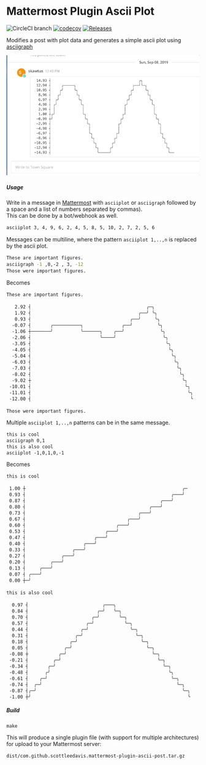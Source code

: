 # Mattermost Plugin Ascii Plot
![CircleCI branch](https://img.shields.io/circleci/project/github/scottleedavis/mattermost-plugin-ascii-plot/master.svg)   [![codecov](https://codecov.io/gh/scottleedavis/mattermost-plugin-ascii-plot/branch/master/graph/badge.svg)](https://codecov.io/gh/scottleedavis/mattermost-plugin-ascii-plot)  [![Releases](https://img.shields.io/github/release/scottleedavis/mattermost-plugin-ascii-plot.svg)](https://github.com/scottleedavis/mattermost-plugin-ascii-plot/releases/latest)

Modifies a post with plot data and generates a simple ascii plot using [asciigraph](https://github.com/guptarohit/asciigraph)

![img](asciiplot-example.gif)

##### Usage 

Write in a message in [Mattermost](https://mattermost.com) with `asciiplot` or `asciigraph` followed by a space and a list of numbers separated by commas).  
This can be done by a bot/webhook as well.

```bash
asciiplot 3, 4, 9, 6, 2, 4, 5, 8, 5, 10, 2, 7, 2, 5, 6
```

Messages can be multiline, where the pattern `asciiplot 1,..,n` is replaced by the ascii plot.  
```bash
These are important figures.
asciigraph -1 ,0,-2 , 3, -12
Those were important figures.
```
Becomes
```
These are important figures.

   2.92 ┤                                          ╭─╮               
   1.92 ┤                                       ╭──╯ ╰╮              
   0.93 ┤                                    ╭──╯     ╰╮             
  -0.07 ┤       ╭──────────╮              ╭──╯         ╰╮            
  -1.06 ┼───────╯          ╰──────╮    ╭──╯             ╰╮           
  -2.06 ┤                         ╰────╯                 ╰╮          
  -3.05 ┤                                                 ╰╮         
  -4.05 ┤                                                  ╰╮        
  -5.04 ┤                                                   ╰╮       
  -6.03 ┤                                                    ╰╮      
  -7.03 ┤                                                     ╰╮     
  -8.02 ┤                                                      ╰╮    
  -9.02 ┼                                                       ╰╮   
 -10.01 ┤                                                        ╰╮  
 -11.01 ┤                                                         ╰╮ 
 -12.00 ┤                                                          ╰ 
 
Those were important figures.
```

Multiple `asciiplot 1,..,n` patterns can be in the same message.
```
this is cool
asciigraph 0,1
this is also cool
asciiplot -1,0,1,0,-1
```
Becomes
```
this is cool

 1.00 ┼                                                         ╭─ 
 0.93 ┤                                                     ╭───╯  
 0.87 ┤                                                 ╭───╯      
 0.80 ┤                                             ╭───╯          
 0.73 ┤                                         ╭───╯              
 0.67 ┤                                     ╭───╯                  
 0.60 ┤                                 ╭───╯                      
 0.53 ┤                             ╭───╯                          
 0.47 ┤                         ╭───╯                              
 0.40 ┤                     ╭───╯                                  
 0.33 ┤                 ╭───╯                                      
 0.27 ┤             ╭───╯                                          
 0.20 ┤         ╭───╯                                              
 0.13 ┤     ╭───╯                                                  
 0.07 ┤ ╭───╯                                                      
 0.00 ┼─╯                                                          

this is also cool

  0.97 ┤                           ╭───╮                            
  0.84 ┤                         ╭─╯   ╰─╮                          
  0.70 ┤                       ╭─╯       ╰─╮                        
  0.57 ┤                     ╭─╯           ╰─╮                      
  0.44 ┤                   ╭─╯               ╰─╮                    
  0.31 ┤                 ╭─╯                   ╰─╮                  
  0.18 ┤               ╭─╯                       ╰─╮                
  0.05 ┤             ╭─╯                           ╰─╮              
 -0.08 ┼           ╭─╯                               ╰─╮            
 -0.21 ┤         ╭─╯                                   ╰─╮          
 -0.34 ┤       ╭─╯                                       ╰─╮        
 -0.48 ┤      ╭╯                                           ╰╮       
 -0.61 ┤    ╭─╯                                             ╰─╮     
 -0.74 ┤  ╭─╯                                                 ╰─╮   
 -0.87 ┤╭─╯                                                     ╰─╮ 
 -1.00 ┼╯                                                         ╰ 
```

##### Build
```
make
```

This will produce a single plugin file (with support for multiple architectures) for upload to your Mattermost server:

```
dist/com.github.scottleedavis.mattermost-plugin-ascii-post.tar.gz
```
